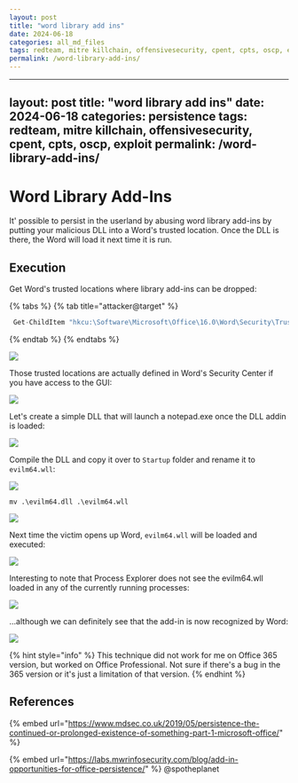 ```yaml
---
layout: post
title: "word library add ins"
date: 2024-06-18
categories: all_md_files
tags: redteam, mitre killchain, offensivesecurity, cpent, cpts, oscp, exploit
permalink: /word-library-add-ins/
---
```


---
layout: post
title: "word library add ins"
date: 2024-06-18
categories: persistence
tags: redteam, mitre killchain, offensivesecurity, cpent, cpts, oscp, exploit
permalink: /word-library-add-ins/
---

# Word Library Add-Ins

It' possible to persist in the userland by abusing word library add-ins by putting your malicious DLL into a Word's trusted location. Once the DLL is there, the Word will load it next time it is run.

## Execution

Get Word's trusted locations where library add-ins can be dropped:

{% tabs %}
{% tab title="attacker@target" %}
```csharp
 Get-ChildItem "hkcu:\Software\Microsoft\Office\16.0\Word\Security\Trusted Locations"
```
{% endtab %}
{% endtabs %}

![](<../../.gitbook/assets/Annotation 2019-06-22 121402.png>)

Those trusted locations are actually defined in Word's Security Center if you have access to the GUI:

![](<../../.gitbook/assets/Annotation 2019-06-22 121426.png>)

Let's create a simple DLL that will launch a notepad.exe once the DLL addin is loaded:

![](<../../.gitbook/assets/Annotation 2019-06-22 143558.png>)

Compile the DLL and copy it over to `Startup` folder and rename it to `evilm64.wll`:

![](<../../.gitbook/assets/Annotation 2019-06-22 121537.png>)

```
mv .\evilm64.dll .\evilm64.wll
```

![](<../../.gitbook/assets/Annotation 2019-06-22 144024.png>)

Next time the victim opens up Word, `evilm64.wll` will be loaded and executed:

![](<../../.gitbook/assets/Annotation 2019-06-22 143432.png>)

Interesting to note that Process Explorer does not see the evilm64.wll loaded in any of the currently running processes:

![](<../../.gitbook/assets/Annotation 2019-06-22 144128.png>)

...although we can definitely see that the add-in is now recognized by Word:

![](<../../.gitbook/assets/Annotation 2019-06-22 144219.png>)

{% hint style="info" %}
This technique did not work for me on Office 365 version, but worked on Office Professional. Not sure if there's a bug in the 365 version or it's just a limitation of that version.
{% endhint %}

## References

{% embed url="https://www.mdsec.co.uk/2019/05/persistence-the-continued-or-prolonged-existence-of-something-part-1-microsoft-office/" %}

{% embed url="https://labs.mwrinfosecurity.com/blog/add-in-opportunities-for-office-persistence/" %}
@spotheplanet

